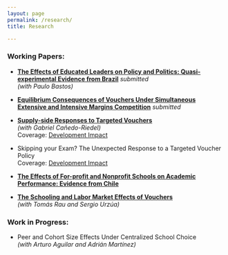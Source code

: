 ```yaml
---
layout: page
permalink: /research/
title: Research

---
```


###  Working Papers:  

* <a href="files/educated_leaders.pdf" target="_blank">**The Effects of Educated Leaders on Policy and Politics: Quasi-experimental Evidence from Brazil**</a> *submitted*  
*(with Paulo Bastos)*

* <a href="files/EquilibriumConsequencesVouchers.pdf" target="_blank">**Equilibrium Consequences of Vouchers Under Simultaneous Extensive and Intensive Margins Competition**</a> *submitted*

* <a href="files/supply_side.pdf" target="_blank">**Supply-side Responses to Targeted Vouchers**</a>  
*(with Gabriel Cañedo-Riedel)*  
Coverage: <a href="https://blogs.worldbank.org/impactevaluations/whats-latest-research-development-economics-roundup-neudc-2021?CID=WBW_AL_BlogNotification_EN_EXT" target="_blank">Development Impact</a>

* Skipping your Exam? The Unexpected Response to a Targeted Voucher Policy  
Coverage: <a href="https://blogs.worldbank.org/impactevaluations/whats-latest-research-development-economics-round-neudc-2019" target="_blank">Development Impact</a>

* <a href="files/For_Prof.pdf" target="_blank">**The Effects of For-profit and Nonprofit Schools on Academic Performance: Evidence from Chile**</a>

* <a href="files/Schooling_Labor_Vouchers.pdf" target="_blank">**The Schooling and Labor Market Effects of Vouchers**</a>  
*(with Tomás Rau and Sergio Urzúa)*

### Work in Progress:  

* Peer and Cohort Size Effects Under Centralized School Choice  
*(with Arturo Aguilar and Adrián Martínez)*